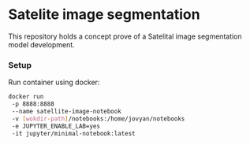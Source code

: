 # Satelite image segmentation

This repository holds a concept prove of a Satelital image segmentation model development.

### Setup

Run container using docker:
```bash
docker run
 -p 8888:8888
 --name satellite-image-notebook
 -v [wokdir-path]/notebooks:/home/jovyan/notebooks
 -e JUPYTER_ENABLE_LAB=yes
 -it jupyter/minimal-notebook:latest
```

